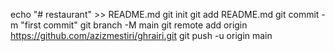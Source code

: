 echo "# restaurant" >> README.md
git init
git add README.md
git commit -m "first commit"
git branch -M main
git remote add origin https://github.com/azizmestiri/ghrairi.git
git push -u origin main
